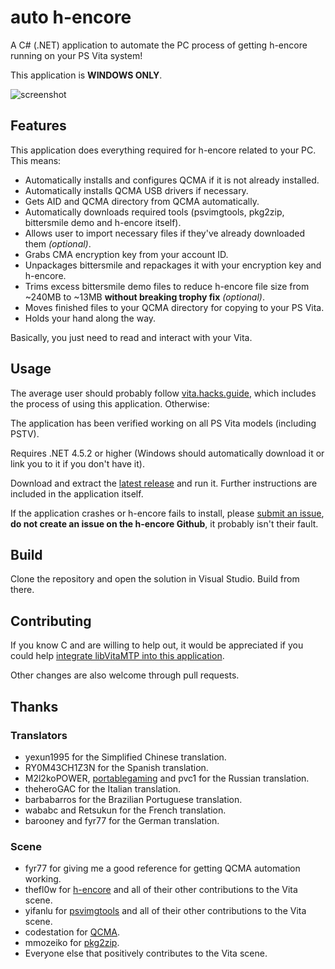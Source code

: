 # auto h-encore
A C# (.NET) application to automate the PC process of getting h-encore running on your PS Vita system!

This application is **WINDOWS ONLY**.

![screenshot](https://puu.sh/AT1YE/8d33549df5.png "screenshot")

## Features
This application does everything required for h-encore related to your PC. This means:
 
 - Automatically installs and configures QCMA if it is not already installed.
 - Automatically installs QCMA USB drivers if necessary.
 - Gets AID and QCMA directory from QCMA automatically.
 - Automatically downloads required tools (psvimgtools, pkg2zip, bittersmile demo and h-encore itself).
 - Allows user to import necessary files if they've already downloaded them *(optional)*.
 - Grabs CMA encryption key from your account ID.
 - Unpackages bittersmile and repackages it with your encryption key and h-encore.
 - Trims excess bittersmile demo files to reduce h-encore file size from ~240MB to ~13MB **without breaking trophy fix** *(optional)*.
 - Moves finished files to your QCMA directory for copying to your PS Vita.
 - Holds your hand along the way.
 
Basically, you just need to read and interact with your Vita.

## Usage

The average user should probably follow [vita.hacks.guide](https://vita.hacks.guide/), which includes the process of using this application. Otherwise:

The application has been verified working on all PS Vita models (including PSTV).

Requires .NET 4.5.2 or higher (Windows should automatically download it or link you to it if you don't have it).

Download and extract the [latest release](https://github.com/noahc3/auto-h-encore/releases "latest release") and run it. Further instructions are included in the application itself.

If the application crashes or h-encore fails to install, please [submit an issue](http://https://github.com/noahc3/auto-h-encore/issues "submit an issue"), **do not create an issue on the h-encore Github**, it probably isn't their fault.

## Build

Clone the repository and open the solution in Visual Studio. Build from there.

## Contributing

If you know C and are willing to help out, it would be appreciated if you could help [integrate libVitaMTP into this application](https://github.com/noahc3/auto-h-encore/issues/1).

Other changes are also welcome through pull requests.

## Thanks

### Translators
 - yexun1995 for the Simplified Chinese translation.
 - RY0M43CH1Z3N for the Spanish translation.
 - M2l2koPOWER, [portablegaming](https://vk.com/portablegaming) and pvc1 for the Russian translation.
 - theheroGAC for the Italian translation.
 - barbabarros for the Brazilian Portuguese translation.
 - wababc and Retsukun for the French translation.
 - barooney and fyr77 for the German translation.
 
### Scene
 - fyr77 for giving me a good reference for getting QCMA automation working.
 - thefl0w for [h-encore](https://github.com/TheOfficialFloW/h-encore "h-encore") and all of their other contributions to the Vita scene.
 - yifanlu for [psvimgtools](https://github.com/yifanlu/psvimgtools/ "psvimgtools") and all of their other contributions to the Vita scene.
 - codestation for [QCMA](https://github.com/codestation/qcma "QCMA").
 - mmozeiko for [pkg2zip](https://github.com/mmozeiko/pkg2zip "pkg2zip").
 - Everyone else that positively contributes to the Vita scene.
